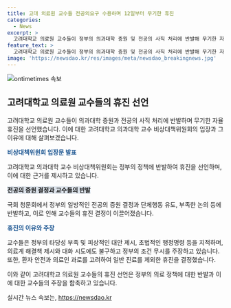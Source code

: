 ```yaml
---
title: 고대 의료원 교수들 전공의요구 수용하며 12일부터 무기한 휴진
categories:
  - News
excerpt: >
  고려대학교 의료원 교수들이 정부의 의과대학 증원 및 전공의 사직 처리에 반발해 무기한 자율 휴진을 선언했다. 응급·중증 환자 진료는 계속되나 정부의 정책에 대한 논의 부족과 행정명령에 대한 불만을 피력했다. 이에 정부의 대안에 대한 거부와 요구사항을 강조하며, 대형병원 교수들의 집단 휴진으로 의료 정책에 대한 반발이 고조되고 있다.
feature_text: >
  고려대학교 의료원 교수들이 정부의 의과대학 증원 및 전공의 사직 처리에 반발해 무기한 자율 휴진을 선언했다. 응급·중증 환자 진료는 계속되나 정부의 정책에 대한 논의 부족과 행정명령에 대한 불만을 피력했다. 이에 정부의 대안에 대한 거부와 요구사항을 강조하며, 대형병원 교수들의 집단 휴진으로 의료 정책에 대한 반발이 고조되고 있다.
image: 'https://newsdao.kr/res/images/meta/newsdao_breakingnews.jpg'
---
```


<p><img src="https://newsdao.kr/res/images/meta/newsdao_breakingnews.jpg" alt="ontimetimes 속보" /></p>

<h2 data-ke-size="size26">고려대학교 의료원 교수들의 휴진 선언</h2>

<p>고려대학교 의료원 교수들이 의과대학 증원과 전공의 사직 처리에 반발하며 무기한 자율 휴진을 선언했습니다. 이에 대한 고려대학교 의과대학 교수 비상대책위원회의 입장과 그 이유에 대해 살펴보겠습니다.</p>

<p data-ke-size="size16"><b><span style="color: #1a5490;">비상대책위원회 입장문 발표</span></b></p>

<p>고려대학교 의과대학 교수 비상대책위원회는 정부의 정책에 반발하여 휴진을 선언하며, 이에 대한 근거를 제시하고 있습니다.</p>

<p data-ke-size="size16"><b><span style="background-color: #21538527;">전공의 증원 결정과 교수들의 반발</span></b></p>

<p>국회 청문회에서 정부의 일방적인 전공의 증원 결정과 단체행동 유도, 부족한 논의 등에 반발하고, 이로 인해 교수들의 휴진 결정이 이끌어졌습니다.</p>

<p data-ke-size="size16"><b><span style="color: #1a5490;">휴진의 이유와 주장</span></b></p>

<p>교수들은 정부의 타당성 부족 및 피상적인 대안 제시, 초법적인 행정명령 등을 지적하며, 의료계 해결책 제시와 대화 시도에도 불구하고 정부의 조건 무시를 주장하고 있습니다. 또한, 환자 안전과 의료인 과로를 고려하여 일반 진료를 제외한 휴진을 결정했습니다. </p>

<p>이와 같이 고려대학교 의료원 교수들의 휴진 선언은 정부의 의료 정책에 대한 반발과 이에 대한 교수들의 주장을 함축하고 있습니다.</p>
실시간 뉴스 속보는, <a href="https://newsdao.kr" rel="dofollow">https://newsdao.kr</a>



